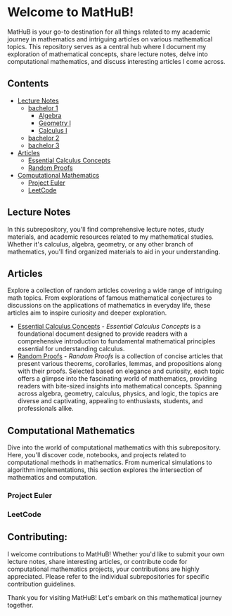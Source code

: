 # Welcome to MatHuB!

MatHuB is your go-to destination for all things related to my academic journey in mathematics and intriguing articles on various mathematical topics. 
This repository serves as a central hub where I document my exploration of mathematical concepts, share lecture notes, delve into computational mathematics, and discuss interesting articles I come across.


## Contents 
- [Lecture Notes](#lecture-notes)
  - [bachelor 1](#bachelor-1)
    - [Algebra](#algebra)
    - [Geometry I](#geometry-i)
    - [Calculus I](#calculus-i)
  - [bachelor 2](#bachelor-2)
  - [bachelor 3](#bachelor-3)
- [Articles](#articles)
  - [Essential Calculus Concepts](#essential-calculus-concepts)
  - [Random Proofs](#random-proofs)
- [Computational Mathematics](#computational-mathematics)
  - [Project Euler](#project-euler)
  - [LeetCode](#leetcode)


## Lecture Notes
In this subrepository, you'll find comprehensive lecture notes, study materials, and academic resources related to my mathematical studies. 
Whether it's calculus, algebra, geometry, or any other branch of mathematics, you'll find organized materials to aid in your understanding.

## Articles
Explore a collection of random articles covering a wide range of intriguing math topics. 
From explorations of famous mathematical conjectures to discussions on the applications of mathematics in everyday life, these articles aim to inspire curiosity and deeper exploration.
- [Essential Calculus Concepts](https://github.com/donatomartinelli/MatHuB/tree/main/Articles/Essential%20Calculus%20Concepts) - *Essential Calculus Concepts* is a foundational document designed to provide readers with a comprehensive introduction to fundamental mathematical principles essential for understanding calculus. 
- [Random Proofs](https://github.com/donatomartinelli/MatHuB/tree/main/Articles/Random%20Proofs) - *Random Proofs* is a collection of concise articles that present various theorems, corollaries, lemmas, and propositions along with their proofs. Selected based on elegance and curiosity, each topic offers a glimpse into the fascinating world of mathematics, providing readers with bite-sized insights into mathematical concepts. Spanning across algebra, geometry, calculus, physics, and logic, the topics are diverse and captivating, appealing to enthusiasts, students, and professionals alike. 


## Computational Mathematics
Dive into the world of computational mathematics with this subrepository. 
Here, you'll discover code, notebooks, and projects related to computational methods in mathematics. 
From numerical simulations to algorithm implementations, this section explores the intersection of mathematics and computation.

### Project Euler
### LeetCode







## Contributing:
I welcome contributions to MatHuB! Whether you'd like to submit your own lecture notes, share interesting articles, or contribute code for computational mathematics projects, your contributions are highly appreciated. 
Please refer to the individual subrepositories for specific contribution guidelines.

Thank you for visiting MatHuB! Let's embark on this mathematical journey together.
